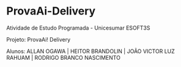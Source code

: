 # ProvaAi-Delivery

Atividade de Estudo Programada - Unicesumar ESOFT3S

Projeto: ProvaAi! Delivery

Alunos: ALLAN OGAWA | HEITOR BRANDOLIN | JOÃO VICTOR LUZ RAHUAM | RODRIGO BRANCO NASCIMENTO




